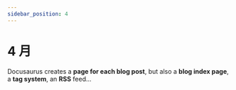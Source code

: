 ```yaml
---
sidebar_position: 4
---
```


# 4 月

Docusaurus creates a **page for each blog post**, but also a **blog index page**, a **tag system**, an **RSS** feed...
